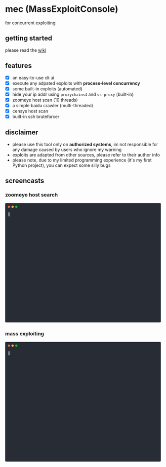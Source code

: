 # mec (MassExploitConsole)
for concurrent exploiting

## getting started

please read the [wiki](https://github.com/jm33-m0/mec/wiki)

## features

- [x] an easy-to-use cli ui
- [x] execute any adpated exploits with **process-level concurrency**
- [x] some built-in exploits (automated)
- [x] hide your ip addr using `proxychains4` and `ss-proxy` (built-in)
- [x] zoomeye host scan (10 threads)
- [x] a simple baidu crawler (multi-threaded)
- [x] censys host scan
- [x] built-in ssh bruteforcer

## disclaimer

- please use this tool only on **authorized systems**, im not responsible for any damage caused by users who ignore my warning
- exploits are adapted from other sources, please refer to their author info
- please note, due to my limited programming experience (it's my first Python project), you can expect some silly bugs

## screencasts

### zoomeye host search

<p>
    <img width="600" src="/screenshot/zoomeye.svg">
</p>

### mass exploiting

<p>
    <img width="600" src="/screenshot/mec.svg">
</p>

